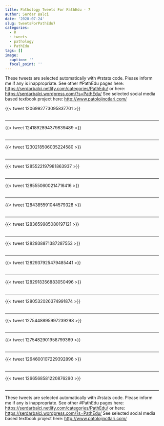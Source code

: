 ```yaml
---
title: Pathology Tweets For PathEdu - 7
author: Serdar Balci
date: '2020-07-24'
slug: tweetsForPathEdu7
categories:
  - R
  - tweets
  - pathology
  - PathEdu
tags: []
image:
  caption: ''
  focal_point: ''
---
```



These tweets are selected automatically with #rstats code. Please inform me if any is inappropriate.
See other #PathEdu pages here: https://serdarbalci.netlify.com/categories/PathEdu/  or here: https://serdarbalci.wordpress.com/?s=PathEdu/ 
See selected social media based textbook project here: http://www.patolojinotlari.com/

{{< tweet 1206992773095837701 >}}
<br>
<br>
<hr>
{{< tweet 1241892894379839489 >}}
<br>
<br>
<hr>
{{< tweet 1230218506035224580 >}}
<br>
<br>
<hr>
{{< tweet 1285522197981863937 >}}
<br>
<br>
<hr>
{{< tweet 1285550600214716416 >}}
<br>
<br>
<hr>
{{< tweet 1284385591044579328 >}}
<br>
<br>
<hr>
{{< tweet 1283659985080197121 >}}
<br>
<br>
<hr>
{{< tweet 1282938871387287553 >}}
<br>
<br>
<hr>
{{< tweet 1282937925479485441 >}}
<br>
<br>
<hr>
{{< tweet 1282918356883050496 >}}
<br>
<br>
<hr>
{{< tweet 1280532026374991874 >}}
<br>
<br>
<hr>
{{< tweet 1275448895997239298 >}}
<br>
<br>
<hr>
{{< tweet 1275482901958799369 >}}
<br>
<br>
<hr>
{{< tweet 1264600107229392896 >}}
<br>
<br>
<hr>
{{< tweet 1266568581220876290 >}}
<br>
<br>
<hr>


These tweets are selected automatically with #rstats code. Please inform me if any is inappropriate.
See other #PathEdu pages here: https://serdarbalci.netlify.com/categories/PathEdu/  or here: https://serdarbalci.wordpress.com/?s=PathEdu/ 
See selected social media based textbook project here: http://www.patolojinotlari.com/

